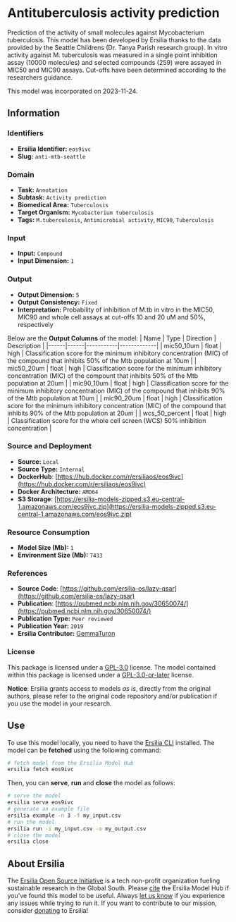 # Antituberculosis activity prediction

Prediction of the activity of small molecules against Mycobacterium tuberculosis. This model has been developed by Ersilia thanks to the data provided by the Seattle Childrens (Dr.  Tanya Parish research group). In vitro activity against M. tuberculosis was measured in a single point inhibition assay (10000 molecules) and selected compounds (259) were assayed in MIC50 and MIC90 assays. Cut-offs have been determined according to the researchers guidance.

This model was incorporated on 2023-11-24.

## Information
### Identifiers
- **Ersilia Identifier:** `eos9ivc`
- **Slug:** `anti-mtb-seattle`

### Domain
- **Task:** `Annotation`
- **Subtask:** `Activity prediction`
- **Biomedical Area:** `Tuberculosis`
- **Target Organism:** `Mycobacterium tuberculosis`
- **Tags:** `M.tuberculosis`, `Antimicrobial activity`, `MIC90`, `Tuberculosis`

### Input
- **Input:** `Compound`
- **Input Dimension:** `1`

### Output
- **Output Dimension:** `5`
- **Output Consistency:** `Fixed`
- **Interpretation:** Probability of inhibition of M.tb in vitro in the MIC50, MIC90 and whole cell assays at cut-offs 10 and 20 uM and 50%, respectively 

Below are the **Output Columns** of the model:
| Name | Type | Direction | Description |
|------|------|-----------|-------------|
| mic50_10um | float | high | Classification score for the minimum inhibitory concentration (MIC) of the compound that inhibits 50% of the Mtb population at 10um |
| mic50_20um | float | high | Classification score for the minimum inhibitory concentration (MIC) of the compount that inhibits 50% of the Mtb population at 20um |
| mic90_10um | float | high | Classification score for the minimum inhibitory concentration (MIC) of the compound that inhibits 90% of the Mtb population at 10um |
| mic90_20um | float | high | Classification score for the minimum inhibitory concentration (MIC) of the compound that inhibits 90% of the Mtb population at 20um |
| wcs_50_percent | float | high | Classification score for the whole cell screen (WCS) 50% inhibition concentration |


### Source and Deployment
- **Source:** `Local`
- **Source Type:** `Internal`
- **DockerHub**: [https://hub.docker.com/r/ersiliaos/eos9ivc](https://hub.docker.com/r/ersiliaos/eos9ivc)
- **Docker Architecture:** `AMD64`
- **S3 Storage**: [https://ersilia-models-zipped.s3.eu-central-1.amazonaws.com/eos9ivc.zip](https://ersilia-models-zipped.s3.eu-central-1.amazonaws.com/eos9ivc.zip)

### Resource Consumption
- **Model Size (Mb):** `1`
- **Environment Size (Mb):** `7433`


### References
- **Source Code**: [https://github.com/ersilia-os/lazy-qsar](https://github.com/ersilia-os/lazy-qsar)
- **Publication**: [https://pubmed.ncbi.nlm.nih.gov/30650074/](https://pubmed.ncbi.nlm.nih.gov/30650074/)
- **Publication Type:** `Peer reviewed`
- **Publication Year:** `2019`
- **Ersilia Contributor:** [GemmaTuron](https://github.com/GemmaTuron)

### License
This package is licensed under a [GPL-3.0](https://github.com/ersilia-os/ersilia/blob/master/LICENSE) license. The model contained within this package is licensed under a [GPL-3.0-or-later](LICENSE) license.

**Notice**: Ersilia grants access to models _as is_, directly from the original authors, please refer to the original code repository and/or publication if you use the model in your research.


## Use
To use this model locally, you need to have the [Ersilia CLI](https://github.com/ersilia-os/ersilia) installed.
The model can be **fetched** using the following command:
```bash
# fetch model from the Ersilia Model Hub
ersilia fetch eos9ivc
```
Then, you can **serve**, **run** and **close** the model as follows:
```bash
# serve the model
ersilia serve eos9ivc
# generate an example file
ersilia example -n 3 -f my_input.csv
# run the model
ersilia run -i my_input.csv -o my_output.csv
# close the model
ersilia close
```

## About Ersilia
The [Ersilia Open Source Initiative](https://ersilia.io) is a tech non-profit organization fueling sustainable research in the Global South.
Please [cite](https://github.com/ersilia-os/ersilia/blob/master/CITATION.cff) the Ersilia Model Hub if you've found this model to be useful. Always [let us know](https://github.com/ersilia-os/ersilia/issues) if you experience any issues while trying to run it.
If you want to contribute to our mission, consider [donating](https://www.ersilia.io/donate) to Ersilia!

